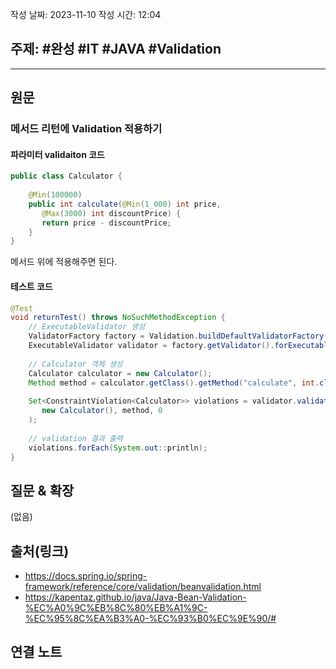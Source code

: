 작성 날짜: 2023-11-10
작성 시간: 12:04

## 주제: #완성 #IT #JAVA #Validation 

----
## 원문
### 메서드 리턴에 Validation 적용하기

#### 파라미터 validaiton 코드

```java
public class Calculator {  
  
    @Min(100000)  
    public int calculate(@Min(1_000) int price,  
       @Max(3000) int discountPrice) {  
       return price - discountPrice;  
    }  
}
```

메서드 위에 적용해주면 된다.


#### 테스트 코드

```java
@Test  
void returnTest() throws NoSuchMethodException {  
    // ExecutableValidator 생성  
    ValidatorFactory factory = Validation.buildDefaultValidatorFactory();  
    ExecutableValidator validator = factory.getValidator().forExecutables();  
  
    // Calculator 객체 생성  
    Calculator calculator = new Calculator();  
    Method method = calculator.getClass().getMethod("calculate", int.class, int.class);  
  
    Set<ConstraintViolation<Calculator>> violations = validator.validateReturnValue(  
       new Calculator(), method, 0  
    );  
  
    // validation 결과 출력  
    violations.forEach(System.out::println);  
}
```


## 질문 & 확장

(없음)

## 출처(링크)
- https://docs.spring.io/spring-framework/reference/core/validation/beanvalidation.html
- https://kapentaz.github.io/java/Java-Bean-Validation-%EC%A0%9C%EB%8C%80%EB%A1%9C-%EC%95%8C%EA%B3%A0-%EC%93%B0%EC%9E%90/#

## 연결 노트










